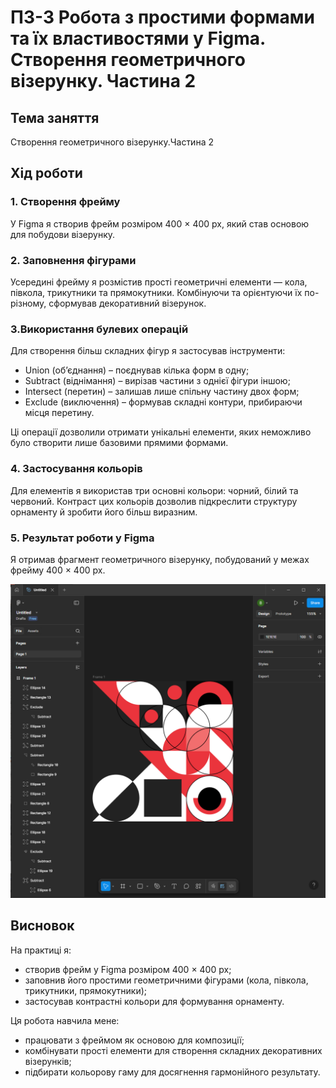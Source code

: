 # ПЗ-3 Робота з простими формами та їх властивостями у Figma. Створення геометричного візерунку. Частина 2  

## Тема заняття
Створення геометричного візерунку.Частина 2

## Хід роботи  

### 1. Створення фрейму  
У Figma я створив фрейм розміром 400 × 400 px, який став основою для побудови візерунку.  

### 2. Заповнення фігурами  
Усередині фрейму я розмістив прості геометричні елементи — кола, півкола, трикутники та прямокутники. Комбінуючи та орієнтуючи їх по-різному, сформував декоративний візерунок.  

### 3.Використання булевих операцій  
Для створення більш складних фігур я застосував інструменти:  
- Union (об’єднання) – поєднував кілька форм в одну;  
- Subtract (віднімання) – вирізав частини з однієї фігури іншою;  
- Intersect (перетин) – залишав лише спільну частину двох форм;  
- Exclude (виключення) – формував складні контури, прибираючи місця перетину.  

Ці операції дозволили отримати унікальні елементи, яких неможливо було створити лише базовими прямими формами.

### 4. Застосування кольорів  
Для елементів я використав три основні кольори: чорний, білий та червоний. Контраст цих кольорів дозволив підкреслити структуру орнаменту й зробити його більш виразним.  

### 5. Результат роботи у Figma  
Я отримав фрагмент геометричного візерунку, побудований у межах фрейму 400 × 400 px.  

![Геометричний візерунок у Figma](images/result.png)  

## Висновок  
На практиці я:  
- створив фрейм у Figma розміром 400 × 400 px;  
- заповнив його простими геометричними фігурами (кола, півкола, трикутники, прямокутники);  
- застосував контрастні кольори для формування орнаменту.  

Ця робота навчила мене:  
- працювати з фреймом як основою для композиції;  
- комбінувати прості елементи для створення складних декоративних візерунків;  
- підбирати кольорову гаму для досягнення гармонійного результату.  
